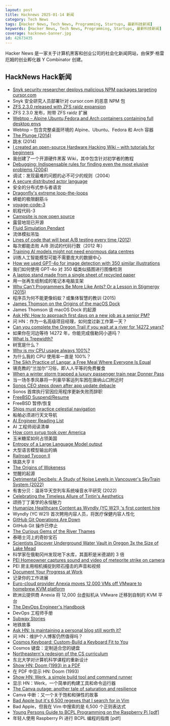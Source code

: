 ```yaml
---
layout: post
title: Hacknews 2025-01-14 新闻
category: Tech News
tags: [Hacker News, Tech News, Programming, Startups, 最新科技新闻]
keywords: [Hacker News, Tech News, Programming, Startups, 最新科技新闻]
coverage: hacknews-banner.jpg
id: 42673435
---
```


Hacker News 是一家关于计算机黑客和创业公司的社会化新闻网站，由保罗·格雷厄姆的创业孵化器 Y Combinator 创建。

## HackNews Hack新闻

- [Snyk security researcher deploys malicious NPM packages targeting cursor.com](https://sourcecodered.com/snyk-malicious-npm-package/)
- Snyk 安全研究人员部署针对 cursor.com 的恶意 NPM 包
- [ZFS 2.3.0 released with ZFS raidz expansion](https://github.com/openzfs/zfs/releases/tag/zfs-2.3.0)
- ZFS 2.3.0 发布，附带 ZFS raidz 扩展
- [Webtop – Alpine,Ubuntu,Fedora,and Arch containers containing full desktop envs](https://docs.linuxserver.io/images/docker-webtop/)
- Webtop – 包含完整桌面环境的 Alpine、Ubuntu、Fedora 和 Arch 容器
- [The Plunge (2014)](https://grantland.com/features/the-plunge-shavarsh-karapetyan-heroic-rescue-armenia-trolleybus-ussr-history-finswimming/)
- 跳水 (2014)
- [I created an open-source Hardware Hacking Wiki – with tutorials for beginners](https://www.hardbreak.wiki)
- 我创建了一个开源硬件黑客 Wiki，其中包含针对初学者的教程
- [Debugging: Indispensable rules for finding even the most elusive problems (2004)](https://dwheeler.com/essays/debugging-agans.html)
- 调试：发现最难的问题的必不可少的规则（2004）
- [A secure distributed actor language](https://mistysystem.com/)
- 安全的分布式参与者语言
- [Dragonfly's extreme loop-the-loops](https://www.science.org/content/article/absolutely-insane-dragonfly-s-extreme-loop-loops-are-unparalleled-nature)
- 蜻蜓的极限翻筋斗
- [voyage-code-3](https://blog.voyageai.com/2024/12/04/voyage-code-3/)
- 航程代码-3
- [Campsite is now open source](https://github.com/campsite/campsite)
- 露营地现已开源
- [Fluid Simulation Pendant](https://mitxela.com/projects/fluid-pendant)
- 流体模拟吊坠
- [Lines of code that will beat A/B testing every time (2012)](https://stevehanov.ca/blog/index.php?id=132)
- 每次都能击败 A/B 测试的代码行数（2012 年）
- [Training AI models might not need enormous data centres](https://www.economist.com/science-and-technology/2025/01/08/training-ai-models-might-not-need-enormous-data-centres)
- 训练人工智能模型可能不需要庞大的数据中心
- [How we used GPT-4o for image detection with 350 similar illustrations](https://olup-blog.pages.dev/stories/image-detection-cars)
- 我们如何使用 GPT-4o 对 350 幅类似插图进行图像检测
- [A laptop stand made from a single sheet of recycled paper](https://www.core77.com/posts/134948/A-Laptop-Stand-Made-from-a-Single-Sheet-of-Recycled-Paper)
- 用一张再生纸制成的笔记本电脑支架
- [Why Can't Programmers Be More Like Ants? Or a Lesson in Stigmergy (2015)](https://blog.ubiquity.acm.org/why-cant-programmers-be-more-like-ants-or-a-lesson-in-stigmergy/)
- 程序员为何不能更像蚂蚁？或集体智慧的教训 (2015)
- [James Thomson on the Origins of the macOS Dock](https://daringfireball.net/linked/2025/01/10/thomson-dock)
- James Thomson 谈 macOS Dock 的起源
- [Ask HN: How to approach first days on a new job as a senior PM?]()
- 问 HN：作为一名高级项目经理，如何度过新工作第一天？
- [Can you complete the Oregon Trail if you wait at a river for 14272 years?](https://moral.net.au/writing/2025/01/11/waiting_for_oregon/)
- 如果你在河边等待 14272 年，你能完成俄勒冈小道吗？
- [What Is Treewidth?](https://www.ams.org/journals/notices/202502/noti3043/noti3043.html)
- 树宽是什么？
- [Why is my CPU usage always 100%?](https://www.downtowndougbrown.com/2024/04/why-is-my-cpu-usage-always-100-upgrading-my-chumby-8-kernel-part-9/)
- 为什么我的 CPU 使用率一直是 100%？
- [The Sikh Practice of Langar, a Free Meal Where Everyone Is Equal](https://www.wttw.com/playlist/2022/04/05/langar-maah-chhole-daal)
- 锡克教的“兰加尔”习俗，即人人平等的免费餐食
- [When a winter storm trapped a luxury passenger train near Donner Pass](https://www.smithsonianmag.com/history/when-a-deadly-winter-storm-trapped-a-luxury-passenger-train-near-the-donner-pass-for-three-days-180985782/)
- 当一场冬季风暴将一列豪华客运列车困在唐纳山口附近时
- [Sonos CEO steps down after app update debacle](https://www.reuters.com/business/retail-consumer/sonos-ceo-patrick-spence-steps-down-after-app-update-debacle-2025-01-13/)
- Sonos 首席执行官因应用程序更新失败而辞职
- [FreeBSD Suspend/Resume](https://vermaden.wordpress.com/2025/01/11/freebsd-suspend-resume/)
- FreeBSD 暂停/恢复
- [Ships must practice celestial navigation](https://www.usni.org/magazines/proceedings/2025/january/ships-must-practice-celestial-navigation)
- 船舶必须进行天文导航
- [AI Engineer Reading List](https://www.latent.space/p/2025-papers)
- AI 工程师阅读清单
- [How corn syrup took over America](https://thehustle.co/originals/how-corn-syrup-took-over-america)
- 玉米糖浆如何占领美国
- [Entropy of a Large Language Model output](https://nikkin.dev/blog/llm-entropy.html)
- 大型语言模型输出的熵
- [Railroad Tycoon II](https://www.filfre.net/2025/01/railroad-tycoon-ii/)
- 铁路大亨 II
- [The Origins of Wokeness](https://paulgraham.com/woke.html)
- 觉醒的起源
- [Detrimental Decibels: A Study of Noise Levels in Vancouver's SkyTrain System (2022)](https://open.library.ubc.ca/media/stream/pdf/51869/1.0421693/5)
- 有害分贝：温哥华天空列车系统噪音水平研究 (2022)
- [Celebrating the Timeless Allure of Tintin's Aesthetics](https://collegetowns.substack.com/p/celebrating-the-timeless-allure-of)
- 颂扬丁丁美学的永恒魅力
- [Humanize Healthcare Content as Wyndly (YC W21) 's first content hire](https://app.dover.com/apply/Wyndly/008f0389-988d-4b63-87c1-026b7b20c6fa/?rs=76643084)
- Wyndly (YC W21) 首次聘用内容人员，将医疗保健内容人性化
- [GitHub Git Operations Are Down](https://www.githubstatus.com/incidents/qd96yfgvmcf9)
- GitHub Git 操作已停止
- [The Curious Gems of the River Thames](https://www.atlasobscura.com/articles/thames-garnets-mudlark)
- 泰晤士河上的奇妙宝石
- [Scientists Discover Underground Water Vault in Oregon 3x the Size of Lake Mead](https://scitechdaily.com/scientists-discover-a-massive-underground-water-vault-in-oregon-3x-the-size-of-lake-mead/)
- 科学家在俄勒冈州发现地下水库，其面积是米德湖的 3 倍
- [PEI Homeowner captures sound and video of meteorite strike on camera](https://www.cbc.ca/news/canada/prince-edward-island/pei-charlottetown-meteorite-strike-first-audio-1.7430018)
- PEI 房主用相机捕捉到陨石撞击的声音和视频
- [Document Your Progress at Work](https://shivamrana.me/2025/01/document-your-progress/)
- 记录你的工作进展
- [Euro-cloud provider Anexia moves 12,000 VMs off VMware to homebrew KVM platform](https://www.theregister.com/2025/01/13/anexia_vmware_to_kvm_migration/)
- 欧洲云提供商 Anexia 将 12,000 台虚拟机从 VMware 迁移到自制的 KVM 平台
- [The DevOps Engineer's Handbook](https://octopus.com/devops/)
- DevOps 工程师手册
- [Subway Stories](https://subwaystories.nyc/)
- 地铁故事
- [Ask HN: Is maintaining a personal blog still worth it?]()
- 问 HN：维护个人博客仍然值得吗？
- [Cosmos Keyboard: Custom-Build a Keyboard Fit to You](https://ryanis.cool/cosmos/)
- Cosmos 键盘：定制适合您的键盘
- [Northeastern's redesign of the CS curriculum](https://huntnewsnu.com/82511/editorial/op-eds/op-ed-northeasterns-redesign-of-the-khoury-curriculum-abandons-the-fundamentals-of-computer-science/)
- 东北大学对计算机科学课程的重新设计
- [Show HN: Doom (1993) in a PDF](https://doompdf.pages.dev/doom.pdf)
- 在 PDF 中显示 HN: Doom (1993)
- [Show HN: Werk, a simple build tool and command runner](https://simonask.github.io/introducing-werk/)
- 显示 HN：Werk，一个简单的构建工具和命令运行器
- [The Canva outage: another tale of saturation and resilience](https://surfingcomplexity.blog/2024/12/21/the-canva-outage-another-tale-of-saturation-and-resilience/)
- Canva 中断：又一个关于饱和和弹性的故事
- [Bad Apple but it's 6,500 regexes that I search for in Vim](https://eieio.games/blog/bad-apple-with-regex-in-vim/)
- Bad Apple，但我在 Vim 中搜索的是 6,500 个正则表达式
- [Young Persons Guide to BCPL Programming on the Raspberry Pi [pdf]](https://www.cl.cam.ac.uk/~mr10/bcpl4raspi.pdf)
- 年轻人使用 Raspberry Pi 进行 BCPL 编程的指南 [pdf]

